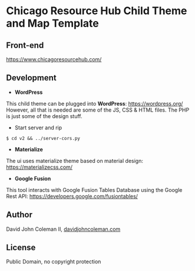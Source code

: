 # Chicago Resource Hub Child Theme and Map Template

## Front-end

https://www.chicagoresourcehub.com/

## Development

* **WordPress**

This child theme can be plugged into **WordPress**: https://wordpress.org/ However,
all that is needed are some of the JS, CSS & HTML files.  The PHP is just some
of the design stuff.

* Start server and rip
```
$ cd v2 && ../server-cors.py
```

* **Materialize**

The ui uses materialize theme based on material design: https://materializecss.com/

* **Google Fusion**

This tool interacts with Google Fusion Tables Database using the Google Rest API: https://developers.google.com/fusiontables/

## Author

David John Coleman II, [davidjohncoleman.com](https://www.davidjohncoleman.com/)

## License

Public Domain, no copyright protection
